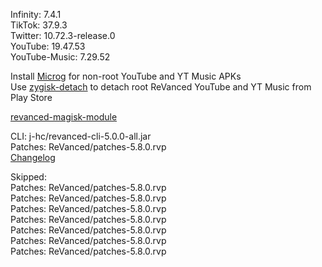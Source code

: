 Infinity: 7.4.1  
TikTok: 37.9.3  
Twitter: 10.72.3-release.0  
YouTube: 19.47.53  
YouTube-Music: 7.29.52  

Install [Microg](https://github.com/ReVanced/GmsCore/releases) for non-root YouTube and YT Music APKs  
Use [zygisk-detach](https://github.com/j-hc/zygisk-detach) to detach root ReVanced YouTube and YT Music from Play Store  

[revanced-magisk-module](https://github.com/j-hc/revanced-magisk-module)
  
CLI: j-hc/revanced-cli-5.0.0-all.jar  
Patches: ReVanced/patches-5.8.0.rvp  
[Changelog](https://github.com/ReVanced/revanced-patches/releases/tag/v5.8.0)  

Skipped:  
Patches: ReVanced/patches-5.8.0.rvp  
Patches: ReVanced/patches-5.8.0.rvp  
Patches: ReVanced/patches-5.8.0.rvp  
Patches: ReVanced/patches-5.8.0.rvp  
Patches: ReVanced/patches-5.8.0.rvp  
Patches: ReVanced/patches-5.8.0.rvp  
Patches: ReVanced/patches-5.8.0.rvp                
